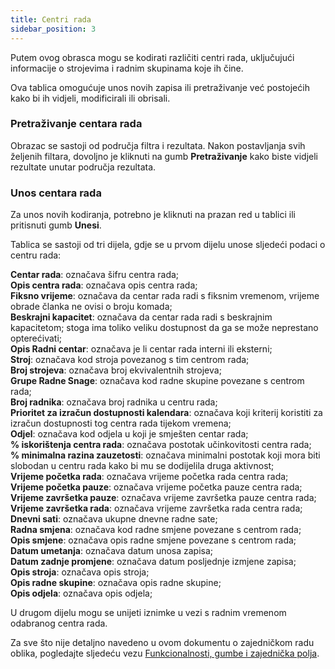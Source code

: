 ```yaml
---
title: Centri rada
sidebar_position: 3
---
```


Putem ovog obrasca mogu se kodirati različiti centri rada, uključujući informacije o strojevima i radnim skupinama koje ih čine.

Ova tablica omogućuje unos novih zapisa ili pretraživanje već postojećih kako bi ih vidjeli, modificirali ili obrisali.

### Pretraživanje centara rada 

Obrazac se sastoji od područja filtra i rezultata. Nakon postavljanja svih željenih filtara, dovoljno je kliknuti na gumb **Pretraživanje** kako biste vidjeli rezultate unutar područja rezultata.

### Unos centara rada 

Za unos novih kodiranja, potrebno je kliknuti na prazan red u tablici ili pritisnuti gumb **Unesi**. 

Tablica se sastoji od tri dijela, gdje se u prvom dijelu unose sljedeći podaci o centru rada:

**Centar rada**: označava šifru centra rada;    
**Opis centra rada**: označava opis centra rada;   
**Fiksno vrijeme**: označava da centar rada radi s fiksnim vremenom, vrijeme obrade članka ne ovisi o broju komada;  
**Beskrajni kapacitet**: označava da centar rada radi s beskrajnim kapacitetom; stoga ima toliko veliku dostupnost da ga se može neprestano opterećivati;  
**Opis Radni centar**: označava je li centar rada interni ili eksterni;   
**Stroj**: označava kod stroja povezanog s tim centrom rada;  
**Broj strojeva**: označava broj ekvivalentnih strojeva;  
**Grupe Radne Snage**: označava kod radne skupine povezane s centrom rada;  
**Broj radnika**: označava broj radnika u centru rada;  
**Prioritet za izračun dostupnosti kalendara**: označava koji kriterij koristiti za izračun dostupnosti tog centra rada tijekom vremena;  
**Odjel**: označava kod odjela u koji je smješten centar rada;  
**% iskorištenja centra rada**: označava postotak učinkovitosti centra rada;  
**% minimalna razina zauzetosti**: označava minimalni postotak koji mora biti slobodan u centru rada kako bi mu se dodijelila druga aktivnost;  
**Vrijeme početka rada**: označava vrijeme početka rada centra rada;  
**Vrijeme početka pauze**: označava vrijeme početka pauze centra rada;  
**Vrijeme završetka pauze**: označava vrijeme završetka pauze centra rada;  
**Vrijeme završetka rada**: označava vrijeme završetka rada centra rada;  
**Dnevni sati**: označava ukupne dnevne radne sate;  
**Radna smjena**: označava kod radne smjene povezane s centrom rada;  
**Opis smjene**: označava opis radne smjene povezane s centrom rada;  
**Datum umetanja**: označava datum unosa zapisa;  
**Datum zadnje promjene**: označava datum posljednje izmjene zapisa;  
**Opis stroja**: označava opis stroja;  
**Opis radne skupine**: označava opis radne skupine;  
**Opis odjela**: označava opis odjela;  
  
U drugom dijelu mogu se unijeti iznimke u vezi s radnim vremenom odabranog centra rada.

Za sve što nije detaljno navedeno u ovom dokumentu o zajedničkom radu oblika, pogledajte sljedeću vezu [Funkcionalnosti, gumbe i zajednička polja](/docs/guide/common).
